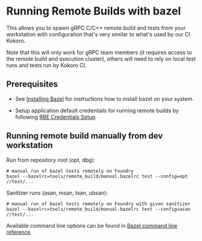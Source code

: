 # Running Remote Builds with bazel

This allows you to spawn gRPC C/C++ remote build and tests from your workstation with
configuration that's very similar to what's used by our CI Kokoro.

Note that this will only work for gRPC team members (it requires access to the
remote build and execution cluster), others will need to rely on local test runs
and tests run by Kokoro CI.


## Prerequisites

- See [Installing Bazel](https://docs.bazel.build/versions/master/install.html) for instructions how to install bazel on your system.

- Setup application default credentials for running remote builds by following [RBE Credentials Setup](https://cloud.google.com/remote-build-execution/docs/getting-started#set_credentials)


## Running remote build manually from dev workstation

Run from repository root (opt, dbg):
```
# manual run of bazel tests remotely on Foundry
bazel --bazelrc=tools/remote_build/manual.bazelrc test --config=opt //test/...
```

Sanitizer runs (asan, msan, tsan, ubsan):
```
# manual run of bazel tests remotely on Foundry with given sanitizer
bazel --bazelrc=tools/remote_build/manual.bazelrc test --config=asan //test/...
```

Available command line options can be found in
[Bazel command line reference](https://docs.bazel.build/versions/master/command-line-reference.html)
